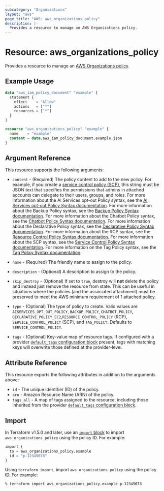 ```yaml
---
subcategory: "Organizations"
layout: "aws"
page_title: "AWS: aws_organizations_policy"
description: |-
  Provides a resource to manage an AWS Organizations policy.
---
```


# Resource: aws_organizations_policy

Provides a resource to manage an [AWS Organizations policy](https://docs.aws.amazon.com/organizations/latest/userguide/orgs_manage_policies.html).

## Example Usage

```terraform
data "aws_iam_policy_document" "example" {
  statement {
    effect    = "Allow"
    actions   = ["*"]
    resources = ["*"]
  }
}

resource "aws_organizations_policy" "example" {
  name    = "example"
  content = data.aws_iam_policy_document.example.json
}
```

## Argument Reference

This resource supports the following arguments:

* `content` - (Required) The policy content to add to the new policy.
For example, if you create a [service control policy (SCP)](https://docs.aws.amazon.com/organizations/latest/userguide/orgs_manage_policies_scp.html), this string must be JSON text that specifies the permissions that admins in attached accounts can delegate to their users, groups, and roles.
For more information about the AI Services opt-out Policy syntax, see the [AI Services opt-out Policy Syntax documentation](https://docs.aws.amazon.com/organizations/latest/userguide/orgs_manage_policies_ai-opt-out_syntax.html).
For more information about the Backup Policy syntax, see the [Backup Policy Syntax documentation](https://docs.aws.amazon.com/organizations/latest/userguide/orgs_manage_policies_backup_syntax.html).
For more information about the Chatbot Policy syntax, see the [Chatbot Policy Syntax documentation](https://docs.aws.amazon.com/organizations/latest/userguide/orgs_manage_policies_chatbot_syntax.html).
For more information about the Declarative Policy syntax, see the [Declarative Policy Syntax documentation](https://docs.aws.amazon.com/organizations/latest/userguide/orgs_manage_policies_declarative_syntax.html).
For more information about the RCP syntax, see the [Resource Control Policy Syntax documentation](https://docs.aws.amazon.com/organizations/latest/userguide/orgs_manage_policies_rcps_syntax.html).
For more information about the SCP syntax, see the [Service Control Policy Syntax documentation](https://docs.aws.amazon.com/organizations/latest/userguide/orgs_reference_scp-syntax.html).
For more information on the Tag Policy syntax, see the [Tag Policy Syntax documentation](https://docs.aws.amazon.com/organizations/latest/userguide/orgs_manage_policies_example-tag-policies.html).

* `name` - (Required) The friendly name to assign to the policy.
* `description` - (Optional) A description to assign to the policy.
* `skip_destroy` - (Optional) If set to `true`, destroy will **not** delete the policy and instead just remove the resource from state. This can be useful in situations where the policies (and the associated attachment) must be preserved to meet the AWS minimum requirement of 1 attached policy.
* `type` - (Optional) The type of policy to create. Valid values are `AISERVICES_OPT_OUT_POLICY`, `BACKUP_POLICY`, `CHATBOT_POLICY`, `DECLARATIVE_POLICY_EC2`,`RESOURCE_CONTROL_POLICY` (RCP), `SERVICE_CONTROL_POLICY` (SCP), and `TAG_POLICY`. Defaults to `SERVICE_CONTROL_POLICY`.
* `tags` - (Optional) Key-value map of resource tags. If configured with a provider [`default_tags` configuration block](https://registry.terraform.io/providers/hashicorp/aws/latest/docs#default_tags-configuration-block) present, tags with matching keys will overwrite those defined at the provider-level.

## Attribute Reference

This resource exports the following attributes in addition to the arguments above:

* `id` - The unique identifier (ID) of the policy.
* `arn` - Amazon Resource Name (ARN) of the policy.
* `tags_all` - A map of tags assigned to the resource, including those inherited from the provider [`default_tags` configuration block](https://registry.terraform.io/providers/hashicorp/aws/latest/docs#default_tags-configuration-block).

## Import

In Terraform v1.5.0 and later, use an [`import` block](https://developer.hashicorp.com/terraform/language/import) to import `aws_organizations_policy` using the policy ID. For example:

```terraform
import {
  to = aws_organizations_policy.example
  id = "p-12345678"
}
```

Using `terraform import`, import `aws_organizations_policy` using the policy ID. For example:

```console
% terraform import aws_organizations_policy.example p-12345678
```
